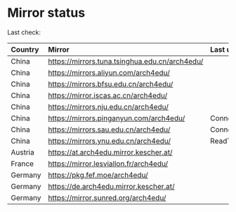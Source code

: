 <script src="./time.js"></script>
# Mirror status
Last check: <script type="text/javascript">localize(1676118881.8514023);</script>

|Country|Mirror|Last update|
|:------|:-----|:----------|
|China|https://mirrors.tuna.tsinghua.edu.cn/arch4edu/|<script type="text/javascript">localize(1676097182);</script>|
|China|https://mirrors.aliyun.com/arch4edu/|<script type="text/javascript">localize(1676054112);</script>|
|China|https://mirrors.bfsu.edu.cn/arch4edu/|<script type="text/javascript">localize(1676097182);</script>|
|China|https://mirror.iscas.ac.cn/arch4edu/|<script type="text/javascript">localize(1676097182);</script>|
|China|https://mirrors.nju.edu.cn/arch4edu/|<script type="text/javascript">localize(1676097182);</script>|
|China|https://mirrors.pinganyun.com/arch4edu/|ConnectionError|
|China|https://mirrors.sau.edu.cn/arch4edu/|ConnectionError|
|China|https://mirrors.ynu.edu.cn/arch4edu/|ReadTimeout|
|Austria|https://at.arch4edu.mirror.kescher.at/|<script type="text/javascript">localize(1676097182);</script>|
|France|https://mirror.lesviallon.fr/arch4edu/|<script type="text/javascript">localize(1676097182);</script>|
|Germany|https://pkg.fef.moe/arch4edu/|<script type="text/javascript">localize(1676097182);</script>|
|Germany|https://de.arch4edu.mirror.kescher.at/|<script type="text/javascript">localize(1676097182);</script>|
|Germany|https://mirror.sunred.org/arch4edu/|<script type="text/javascript">localize(1676097182);</script>|

<script src="./tablefilter/tablefilter.js"></script>
<script src="./table.js"></script>